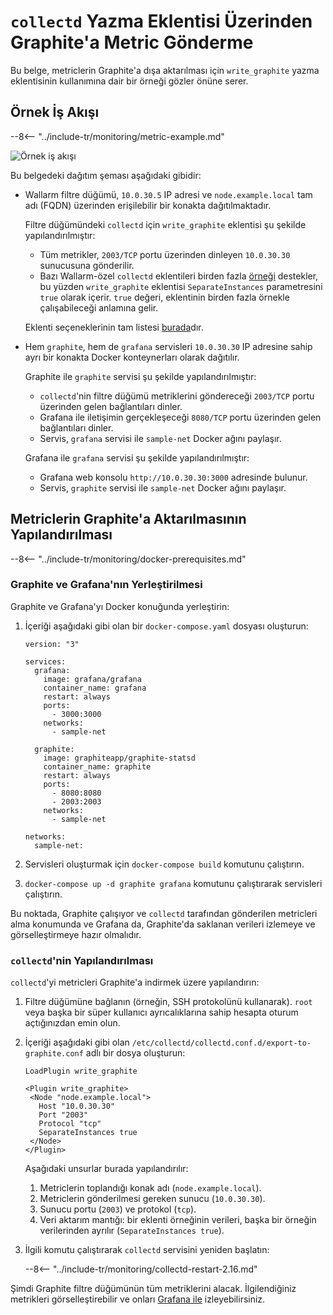 [img-write-plugin-graphite]: ../../images/monitoring/write-plugin-graphite.png

[doc-grafana]:                  working-with-grafana.md

[link-docker-ce]:               https://docs.docker.com/install/
[link-docker-compose]:          https://docs.docker.com/compose/install/
[link-collectd-naming]:         https://collectd.org/wiki/index.php/Naming_schema
[link-write-plugin]:            https://www.collectd.org/documentation/manpages/collectd.conf.html#plugin_write_graphite

#   `collectd` Yazma Eklentisi Üzerinden Graphite'a Metric Gönderme

Bu belge, metriclerin Graphite'a dışa aktarılması için `write_graphite` yazma eklentisinin kullanımına dair bir örneği gözler önüne serer.

##  Örnek İş Akışı

--8<-- "../include-tr/monitoring/metric-example.md"

![Örnek iş akışı][img-write-plugin-graphite]

Bu belgedeki dağıtım şeması aşağıdaki gibidir:
*   Wallarm filtre düğümü, `10.0.30.5` IP adresi ve `node.example.local` tam adı (FQDN) üzerinden erişilebilir bir konakta dağıtılmaktadır.

    Filtre düğümündeki `collectd` için `write_graphite` eklentisi şu şekilde yapılandırılmıştır:

      *   Tüm metrikler, `2003/TCP` portu üzerinden dinleyen `10.0.30.30` sunucusuna gönderilir.
      *   Bazı Wallarm-özel `collectd` eklentileri birden fazla [örneği][link-collectd-naming] destekler, bu yüzden `write_graphite` eklentisi `SeparateInstances` parametresini `true` olarak içerir. `true` değeri, eklentinin birden fazla örnekle çalışabileceği anlamına gelir.
    
    Eklenti seçeneklerinin tam listesi [burada][link-write-plugin]dır.
    
*   Hem `graphite`, hem de `grafana` servisleri `10.0.30.30` IP adresine sahip ayrı bir konakta Docker konteynerları olarak dağıtılır.
    
    Graphite ile `graphite` servisi şu şekilde yapılandırılmıştır:

      *   `collectd`'nin filtre düğümü metriklerini göndereceği `2003/TCP` portu üzerinden gelen bağlantıları dinler.
      *   Grafana ile iletişimin gerçekleşeceği `8080/TCP` portu üzerinden gelen bağlantıları dinler.
      *   Servis, `grafana` servisi ile `sample-net` Docker ağını paylaşır.

    Grafana ile `grafana` servisi şu şekilde yapılandırılmıştır:

      *   Grafana web konsolu `http://10.0.30.30:3000` adresinde bulunur.
      *   Servis, `graphite` servisi ile `sample-net` Docker ağını paylaşır.

##  Metriclerin Graphite'a Aktarılmasının Yapılandırılması

--8<-- "../include-tr/monitoring/docker-prerequisites.md"

### Graphite ve Grafana'nın Yerleştirilmesi

Graphite ve Grafana'yı Docker konuğunda yerleştirin:
1.  İçeriği aşağıdaki gibi olan bir `docker-compose.yaml` dosyası oluşturun:
    
    ```
    version: "3"
    
    services:
      grafana:
        image: grafana/grafana
        container_name: grafana
        restart: always
        ports:
          - 3000:3000
        networks:
          - sample-net
    
      graphite:
        image: graphiteapp/graphite-statsd
        container_name: graphite
        restart: always
        ports:
          - 8080:8080
          - 2003:2003
        networks:
          - sample-net
    
    networks:
      sample-net:
    ```
    
2.  Servisleri oluşturmak için `docker-compose build` komutunu çalıştırın.
    
3.  `docker-compose up -d graphite grafana` komutunu çalıştırarak servisleri çalıştırın.
    
Bu noktada, Graphite çalışıyor ve `collectd` tarafından gönderilen metricleri alma konumunda ve Grafana da, Graphite'da saklanan verileri izlemeye ve görselleştirmeye hazır olmalıdır.

### `collectd`'nin Yapılandırılması

`collectd`'yi metricleri Graphite'a indirmek üzere yapılandırın:
1.  Filtre düğümüne bağlanın (örneğin, SSH protokolünü kullanarak). `root` veya başka bir süper kullanıcı ayrıcalıklarına sahip hesapta oturum açtığınızdan emin olun.
2.  İçeriği aşağıdaki gibi olan `/etc/collectd/collectd.conf.d/export-to-graphite.conf` adlı bir dosya oluşturun:
    
    ```
    LoadPlugin write_graphite
    
    <Plugin write_graphite>
     <Node "node.example.local">
       Host "10.0.30.30"
       Port "2003"
       Protocol "tcp"
       SeparateInstances true
     </Node>
    </Plugin>
    ```
    
    Aşağıdaki unsurlar burada yapılandırılır:
    
    1.  Metriclerin toplandığı konak adı (`node.example.local`).
    2.  Metriclerin gönderilmesi gereken sunucu (`10.0.30.30`).
    3.  Sunucu portu (`2003`) ve protokol (`tcp`).
    4.  Veri aktarım mantığı: bir eklenti örneğinin verileri, başka bir örneğin verilerinden ayrılır (`SeparateInstances true`).
    
3.  İlgili komutu çalıştırarak `collectd` servisini yeniden başlatın:

    --8<-- "../include-tr/monitoring/collectd-restart-2.16.md"

Şimdi Graphite filtre düğümünün tüm metriklerini alacak. İlgilendiğiniz metrikleri görselleştirebilir ve onları [Grafana ile][doc-grafana] izleyebilirsiniz.